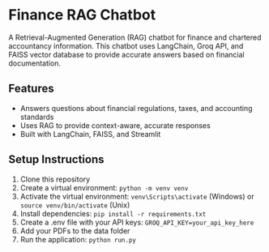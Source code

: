 # Finance RAG Chatbot

A Retrieval-Augmented Generation (RAG) chatbot for finance and chartered accountancy information. This chatbot uses LangChain, Groq API, and FAISS vector database to provide accurate answers based on financial documentation.

## Features
- Answers questions about financial regulations, taxes, and accounting standards
- Uses RAG to provide context-aware, accurate responses
- Built with LangChain, FAISS, and Streamlit

## Setup Instructions
1. Clone this repository
2. Create a virtual environment: `python -m venv venv`
3. Activate the virtual environment: `venv\Scripts\activate` (Windows) or `source venv/bin/activate` (Unix)
4. Install dependencies: `pip install -r requirements.txt`
5. Create a .env file with your API keys: `GROQ_API_KEY=your_api_key_here`
6. Add your PDFs to the data folder
7. Run the application: `python run.py`
